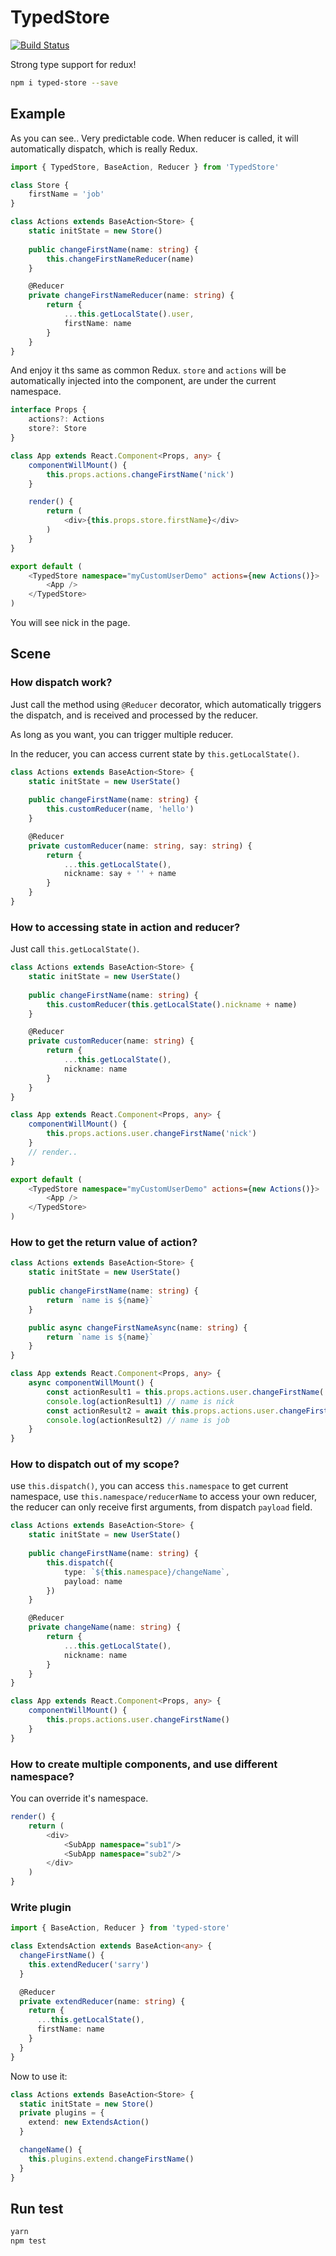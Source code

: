 # TypedStore

<a href="https://travis-ci.org/ascoders/typed-store"><img src="https://img.shields.io/travis/ascoders/typed-store/master.svg?style=flat" alt="Build Status"></a>

Strong type support for redux!

```bash
npm i typed-store --save
```

## Example

As you can see.. Very predictable code. When reducer is called, it will automatically dispatch, which is really Redux.

```typescript
import { TypedStore, BaseAction, Reducer } from 'TypedStore'

class Store {
    firstName = 'job'
}

class Actions extends BaseAction<Store> {
    static initState = new Store()
   
    public changeFirstName(name: string) {
        this.changeFirstNameReducer(name)
    }

    @Reducer
    private changeFirstNameReducer(name: string) {
        return {
            ...this.getLocalState().user,
            firstName: name
        }
    }
}
```

And enjoy it ths same as common Redux. `store` and `actions` will be automatically injected into the component, are under the current namespace.

```typescript
interface Props {
    actions?: Actions
    store?: Store
}

class App extends React.Component<Props, any> {
    componentWillMount() {
        this.props.actions.changeFirstName('nick')
    }

    render() {
        return (
            <div>{this.props.store.firstName}</div>
        )
    }
}

export default (
    <TypedStore namespace="myCustomUserDemo" actions={new Actions()}>
        <App />
    </TypedStore>
)
```

You will see nick in the page.

## Scene

### How dispatch work?

Just call the method using `@Reducer` decorator, which automatically triggers the dispatch, and is received and processed by the reducer.

As long as you want, you can trigger multiple reducer.

In the reducer, you can access current state by `this.getLocalState()`.

```typescript
class Actions extends BaseAction<Store> {
    static initState = new UserState()
   
    public changeFirstName(name: string) {
        this.customReducer(name, 'hello')
    }

    @Reducer
    private customReducer(name: string, say: string) {
        return {
            ...this.getLocalState(),
            nickname: say + '' + name
        }
    }
}
```

### How to accessing state in action and reducer?

Just call `this.getLocalState()`.

```typescript
class Actions extends BaseAction<Store> {
    static initState = new UserState()
   
    public changeFirstName(name: string) {
        this.customReducer(this.getLocalState().nickname + name)
    }

    @Reducer
    private customReducer(name: string) {
        return {
            ...this.getLocalState(),
            nickname: name
        }
    }
}

class App extends React.Component<Props, any> {
    componentWillMount() {
        this.props.actions.user.changeFirstName('nick')
    }
    // render..
}

export default (
    <TypedStore namespace="myCustomUserDemo" actions={new Actions()}>
        <App />
    </TypedStore>
)
```

### How to get the return value of action?

```typescript
class Actions extends BaseAction<Store> {
    static initState = new UserState()
   
    public changeFirstName(name: string) {
        return `name is ${name}`
    }

    public async changeFirstNameAsync(name: string) {
        return `name is ${name}`
    }
}

class App extends React.Component<Props, any> {
    async componentWillMount() {
        const actionResult1 = this.props.actions.user.changeFirstName('nick')
        console.log(actionResult1) // name is nick
        const actionResult2 = await this.props.actions.user.changeFirstNameAsync('job')
        console.log(actionResult2) // name is job
    }
}
```

### How to dispatch out of my scope?

use `this.dispatch()`, you can access `this.namespace` to get current namespace, use `this.namespace/reducerName` to access your own reducer, the reducer can only receive first arguments, from dispatch `payload` field.

```typescript
class Actions extends BaseAction<Store> {
    static initState = new UserState()
   
    public changeFirstName(name: string) {
        this.dispatch({
            type: `${this.namespace}/changeName`,
            payload: name
        })
    }

    @Reducer
    private changeName(name: string) {
        return {
            ...this.getLocalState(),
            nickname: name
        }
    }
}

class App extends React.Component<Props, any> {
    componentWillMount() {
        this.props.actions.user.changeFirstName()
    }
}
```

### How to create multiple components, and use different namespace?

You can override it's namespace.

```typescript
render() {
    return (
        <div>
            <SubApp namespace="sub1"/>
            <SubApp namespace="sub2"/>
        </div>
    )
}
```

### Write plugin

```typescript
import { BaseAction, Reducer } from 'typed-store'

class ExtendsAction extends BaseAction<any> {
  changeFirstName() {
    this.extendReducer('sarry')
  }

  @Reducer
  private extendReducer(name: string) {
    return {
      ...this.getLocalState(),
      firstName: name
    }
  }
}
```

Now to use it:

```typescript
class Actions extends BaseAction<Store> {
  static initState = new Store()
  private plugins = {
    extend: new ExtendsAction()
  }

  changeName() { 
    this.plugins.extend.changeFirstName()
  }
}
```

## Run test

```bash
yarn
npm test
```

